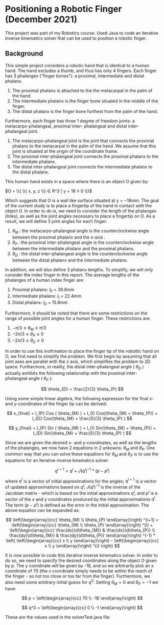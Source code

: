 # Positioning a Robotic Finger (December 2021)

This project was part of my Robotics course. Used Java to code an iterative inverse kinematics solver that can be used to position a robotic finger. 

## Background

This simple project considers a robotic hand that is identcal to a human hand. The hand excludes a thumb, and thus has only 4 fingers. Each finger has 3 phalanges ("finger bones"): a proximal, intermediate and distal phalanx.
1. The proximal phalanx is attached to the the metacarpal in the palm of the hand. 
2. The intermediate phalanx is the finger bone situated in the middle of the finger. 
3. The distal phalanx is the finger bone furthest from the palm of the hand.

Furthermore, each finger has three 1 degree of freedom joints: a metacarpo-phalangeal, proximal inter- phalangeal and distal inter-phalangeal joint.
1. The metacarpo-phalangeal joint is the joint that connects the proximal phalanx to the metacarpal in the palm of the hand. We assume that this joint is situated at the origin of the coordinate frame.
2. The proximal inter-phalangeal joint connects the proximal phalanx to the intermediate phalanx.
3. The distal inter-phalangeal joint connects the intermediate phalanx to the distal phalanx.

This human hand exists in a space where there is an object O given by:

$O = \\{ \\{ x, y, z \\} ∈ R^3 | y + 18 ≤ 0 \\}$

Which suggests that O is a wall like surface situated at y = −18mm. The goal of the current study is to place a fingertip of the hand in contact with the object O. In order to do is, we need to consider the length of the phalanges (links), as well as the joint angles necessary to place a fingertip on O. As a result, we will define 3 joint angles for each finger:

1. $θ_M$ : the metacarpo-phalangeal angle is the counterclockwise angle between the proximal phalanx and the x-axis .
2. $θ_P$ : the proximal inter-phalangeal angle is the counterclockwise angle between the intermediate phalanx and the proximal phalanx.
3. $θ_D$ : the distal inter-phalangeal angle is the counterclockwise angle between the distal phalanx and the intermediate phalanx.

In addition, we will also define 3 phalanx lengths. To simplify, we will only consider the index finger in this report. The average lengths of the phalanges of a human index finger are:

1. Proximal phalanx: $l_P$ = 39.8mm
2. Intermediate phalanx: $l_I$ = 22.4mm 
3. Distal phalanx: $l_D$ = 15.8mm

Furthermore, it should be noted that there are some restrictions on the range of possible joint angles for a human finger. These restrictions are: 

1. $−π/3 ≤ θ_M ≤ π/3$
2.  $−2π/3 ≤ θ_P ≤ 0$
3.  $−2π/3 ≤ θ_D ≤ 0$

In order to use this inofrmation to place the finger tip of the robottic hand on O, we first need to simplify the problem. We first begin by assuming that all joint axes are parallel with the z axis, which simplifies the problem to 2D space. Furthermore, in reality, the distal inter-phalangeal angle ( $\theta_D$ ) actually exhibits the following relationship with the proximal inter-phalangeal angle ( $\theta_P$ ):

$$ \theta_{D} = \frac{2}{3} \theta_{P} $$

Using some simple linear algebra, the following expression for the final x- and y-coordinates of the finger tip can be derived:

$$ x_{final} = l_{P} Cos ( \theta_{M} ) + l_{I} Cos(\theta_{M} + \theta_{P}) + l_{D} Cos(\theta_{M} + \frac{5}{3} \theta_{P}  ) $$

$$ y_{final} = l_{P} Sin ( \theta_{M} ) + l_{I} Sin(\theta_{M} + \theta_{P}) + l_{D} Sin(\theta_{M} + \frac{5}{3} \theta_{P}  ) $$

Since we are given the desired x- and y-coordinates, as well as the lengths of the phalanges, we now have 2 equations in 2 unkowns: $\theta_{M}$ and $\theta_{P}$. One common way that you can solve these equations for $\theta_{M}$ and $\theta_{P}$ is to use the equations for an iterative inverse kinematics solver:

$$ q^{i+1} = q^{i} + J(q^{i})^{-1} * (p - p^{i}) $$

where $q^{i}$ is a vector of initial approximations for the angles; $q^{i+1}$ is a vector of updated approximations based on $q^{i}$; $J(q^{i})^{-1}$ is the inverse of the Jacobian matrix - which is based on the initial approximations $q^{i}$; and $p^{i}$ is a vector of the $x$ and $y$ coordinates produced by the initial approximations $q^{i}$. The term $(p - p^{i})$ is defined as the error in the initial approximation. The above equation can be expanded as:

$$ \left(\begin{array}{cc} 
\theta_{M} \\ 
\theta_{P} 
\end{array}\right) ^{i+1} =
\left(\begin{array}{cc} 
\theta_{M} \\
\theta_{P}
\end{array}\right) ^{i} +
\left(\begin{array}{cc} 
\frac{dx}{d\theta_{M}} & \frac{dx}{d\theta_{P}} \\
\frac{dy}{d\theta_{M}} & \frac{dy}{d\theta_{P}} 
\end{array}\right) ^{-1} *
\left(
\left(\begin{array}{cc} 
x \\
y
\end{array}\right) -
\left(\begin{array}{cc} 
x \\
y
\end{array}\right) ^{i}
\right)
$$

It is now possible to code this iterative inverse kinematics solver. In order to do so, we need to specify the desired coordinates along the object O given by $p$. The y coordinate will be given by -18, and so we arbitrarily pick an x coordinate of 70 (the x coordinate simply needs to be within the reach of the finger - so not too close or too far from the finger). Furthermore, we also need some arbitrary initial guess for $q^{0}$. Setting $\theta_{M} = 0$ and $\theta_{P} = -1$ we have:

$$
p = 
\left(\begin{array}{cc} 
70 \\
-18
\end{array}\right)
$$

$$
q^0 = 
\left(\begin{array}{cc} 
0 \\
-1
\end{array}\right)
$$

These are the values used in the solverTest.java file. 
